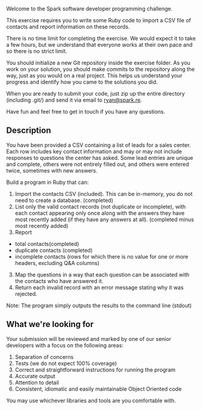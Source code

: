 Welcome to the Spark software developer programming challenge.

This exercise requires you to write some Ruby code to import a CSV file of
contacts and report information on these records.

There is no time limit for completing the exercise. We would expect it to take a
few hours, but we understand that everyone works at their own pace and so there
is no strict limit.

You should initialize a new Git repository inside the exercise folder. As you
work on your solution, you should make commits to the repository along the way,
just as you would on a real project. This helps us understand your progress and
identify how you came to the solutions you did.

When you are ready to submit your code, just zip up the entire directory
(including .git/) and send it via email to ryan@spark.re.

Have fun and feel free to get in touch if you have any questions.

## Description ##

You have been provided a CSV containing a list of leads for a sales center.
Each row includes key contact information and may or may not include responses
to questions the center has asked. Some lead entries are unique and complete,
others were not entirely filled out, and others were entered twice, sometimes
with new answers.

Build a program in Ruby that can:

1. Import the contacts CSV (included). This can be in-memory, you do not need
   to create a database. (completed)
2. List only the valid contact records (not duplicate or incomplete), with each
   contact appearing only once along with the answers they have most recently
   added (if they have any answers at all). (completed minus most recently added)
3. Report
  - total contacts(completed)
  - duplicate contacts (completed)
  - incomplete contacts (rows for which there is no value for one or more
    headers, excluding Q&A columns) 
3. Map the questions in a way that each question can be associated with the
   contacts who have answered it.
4. Return each invalid record with an error message stating why it was rejected.

Note: The program simply outputs the results to the command line (stdout)

## What we're looking for ##

Your submission will be reviewed and marked by one of our senior developers
with a focus on the following areas:

1. Separation of concerns
2. Tests (we do not expect 100% coverage)
3. Correct and straightforward instructions for running the program
4. Accurate output
5. Attention to detail
6. Consistent, idiomatic and easily maintainable Object Oriented code

You may use whichever libraries and tools are you comfortable with.
